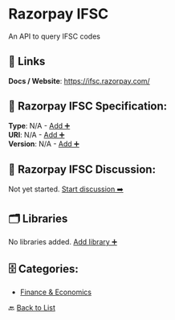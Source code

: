 # Razorpay IFSC

An API to query IFSC codes

##  🔗 Links
**Docs / Website**: https://ifsc.razorpay.com/

## 🧬 Razorpay IFSC Specification:
**Type**: N/A - [Add ➕](https://github.com/apis-list/apis-list/edit/main/apis.yaml#L16307)  
**URI**: N/A - [Add ➕](https://github.com/apis-list/apis-list/edit/main/apis.yaml#L16307)  
**Version**: N/A - [Add ➕](https://github.com/apis-list/apis-list/edit/main/apis.yaml#L16307)

## 💬 Razorpay IFSC Discussion:
Not yet started. [Start discussion ➡️](https://github.com/apis-list/apis-list/discussions/new)

## 🗂️ Libraries

No libraries added. [Add library ➕](https://github.com/apis-list/apis-list/edit/main/apis.yaml#L16307)    


## 🗄️ Categories:
- [Finance & Economics](https://github.com/apis-list/apis-list#finance--economics-)

🔙  [Back to List](https://github.com/apis-list/apis-list)
